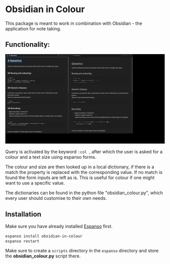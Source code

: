 # Obsidian in Colour

This package is meant to work in combination with Obsidian - the application for note taking.

## Functionality:

![demo](oic_demo.gif)

Query is activated by the keyword `:col `, after which the user is asked for a colour and a text size using espanso forms.

The colour and size are then looked up in a local dictionary, if there is a match the property is replaced with the corresponding value. If no match is found the form inputs are left as is. 
This is useful for colour if one might want to use a specific value.

The dictionaries can be found in the python file "obsidian_colour.py", which every user should customise to their own needs.

## Installation
Make sure you have already installed [Espanso](https://espanso.org/install/) first.
```
espanso install obsidian-in-colour
espanso restart
```
Make sure to create a `scripts` directory in the `espanso` directory and store the **obsidian_colour.py** script there.